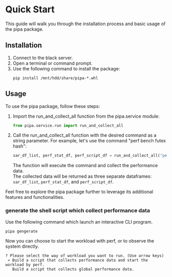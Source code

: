 # Quick Start

This guide will walk you through the installation process and basic usage of the pipa package.

## Installation

1. Connect to the black server.
2. Open a terminal or command prompt.
3. Use the following command to install the package:
    ```shell
    pip install /mnt/hdd/share/pipa-*.whl
    ```

## Usage

To use the pipa package, follow these steps:

1. Import the run_and_collect_all function from the pipa.service module:
    ```python
    from pipa.service.run import run_and_collect_all
    ```
2. Call the run_and_collect_all function with the desired command as a string parameter. For example, let's use the command "perf bench futex hash":
    ```python
    sar_df_list, perf_stat_df, perf_script_df = run_and_collect_all("perf bench futex hash")
    ```
    The function will execute the command and collect the performance data.  
    The collected data will be returned as three separate dataframes: `sar_df_list`, `perf_stat_df`, and `perf_script_df`.

Feel free to explore the pipa package further to leverage its additional features and functionalities.


### generate the shell script which collect performance data

Use the following command which launch an interactive CLI program.

```sh
pipa gengerate
```

Now you can choose to start the workload with perf, or to observe the system directly.

```
? Please select the way of workload you want to run. (Use arrow keys)
 » Build a script that collects performance data and start the workload by perf.
   Build a script that collects global performance data.
```

